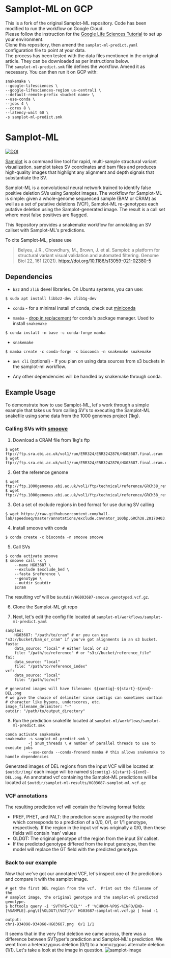 # Samplot-ML on GCP
This is a fork of the original Samplot-ML repository. Code has been modified to run the workflow on Google Cloud.  
Please follow the instruction for the [Google Life Sciences Tutorial](https://snakemake.readthedocs.io/en/stable/executor_tutorial/google_lifesciences.html) to set up your environment.  
Clone this repository, then amend the `samplot-ml-predict.yaml` configuration file to point at your data.  
The process has been tested with the data files mentioned in the original article. They can be downloaded as per instructions below.  
The `samplot-ml-predict.smk`  file defines the workflow. Amend it as necessary. You can then run it on GCP with:  
```
snakemake \ 
--google-lifesciences \
--google-lifesciences-region us-central1 \
--default-remote-prefix <bucket name> \
--use-conda \
--jobs 4 \
--cores 8 \
--latency-wait 60 \
-s samplot-ml-predict.smk 
```

# Samplot-ML
[![DOI](https://zenodo.org/badge/191653284.svg)](https://zenodo.org/badge/latestdoi/191653284)

[Samplot](https://github.com/ryanlayer/samplot) is a command line tool for rapid, multi-sample structural variant visualization. samplot takes SV coordinates and bam files and produces high-quality images that highlight any alignment and depth signals that substantiate the SV.

Samplot-ML is a convolutional neural network  trained to identify false positive deletion SVs using Samplot images. The workflow for Samplot-ML is simple: given a whole-genome sequenced sample (BAM or CRAM) as well as a set of putative deletions (VCF), Samplot-ML re-genotypes each putative deletion using the Samplot-generated image. The result is a call set where most false positives are flagged.

This Repository provides a snakemake workflow for annotating an SV callset with Samplot-ML's predictions.

To cite Samplot-ML, please use
>Belyeu, J.R., Chowdhury, M., Brown, J. et al. Samplot: a platform for structural variant visual validation and automated filtering. Genome Biol 22, 161 (2021). https://doi.org/10.1186/s13059-021-02380-5

## Dependencies
* `bz2` and `zlib` devel libraries.  On Ubuntu systems, you can use: 
```
$ sudo apt install libbz2-dev zlib1g-dev
```
* `conda` - for a minimal install of conda, check out [miniconda](https://docs.conda.io/en/latest/miniconda.html)	
	
* `mamba` - [drop in replacement](https://github.com/mamba-org/mamba) for conda's package manager.  Used to install `snakemake`
```
$ conda install -n base -c conda-forge mamba
```

* `snakemake` 
```
$ mamba create -c conda-forge -c bioconda -n snakemake snakemake
```

* `aws cli` (optional) - If you plan on using data sources from s3 buckets in the samplot-ml workflow.

* Any other dependencies will be handled  by snakemake through conda. 

## Example Usage
To demonstrate how to use Samplot-ML, let's work through a simple example that takes us from calling SV's to executing the Samplot-ML snakefile using some data from the 1000 genomes project (1kg).

### Calling SVs with [smoove](https://github.com/brentp/smoove)
1. Download a CRAM file from 1kg's ftp
```
$ wget ftp://ftp.sra.ebi.ac.uk/vol1/run/ERR324/ERR3242876/HG03687.final.cram
$ wget ftp://ftp.sra.ebi.ac.uk/vol1/run/ERR324/ERR3242876/HG03687.final.cram.crai
```
2. Get the reference genome
```
$ wget ftp://ftp.1000genomes.ebi.ac.uk/vol1/ftp/technical/reference/GRCh38_reference_genome/GRCh38_full_analysis_set_plus_decoy_hla.fa
$ wget ftp://ftp.1000genomes.ebi.ac.uk/vol1/ftp/technical/reference/GRCh38_reference_genome/GRCh38_full_analysis_set_plus_decoy_hla.fa.fai
```

3. Get a set of exclude regions in bed format for use during SV calling
```
$ wget https://raw.githubusercontent.com/hall-lab/speedseq/master/annotations/exclude.cnvnator_100bp.GRCh38.20170403.bed
```

4. Install smoove with conda
```
$ conda create -c bioconda -n smoove smoove
```
5. Call SVs
```
$ conda activate smoove
$ smoove call -x \
	--name HG03687 \
	--exclude $exclude_bed \
	--fasta $reference \
	--genotype \
	--outdir $outdir
	$cram
```
The resulting vcf will be `$outdir/HG003687-smoove.genotyped.vcf.gz`.

6. Clone the Samplot-ML git repo

7. Next, let's edit the config file located at `samplot-ml/workflows/samplot-ml-predict.yaml`
```
samples:
	HG03687: "/path/to/cram" # or you can use "s3://bucket/bam_or_cram" if you've got alignments in an s3 bucket.
fasta:
	data_source: "local" # either local or s3
	file: "/path/to/reference" # or "s3://bucket/reference_file"
fai:
	data_source: "local"
	file: "/path/to/reference_index"
vcf:
	data_source: "local"
	file: "/path/to/vcf"

# generated images will have filename: ${contig}-${start}-${end}-DEL.png
# we give the choice of delimiter since contigs can sometimes contain
# character like hypens, underscores, etc.
image_filename_delimiter: "-"
outdir: "/path/to/output_directory"
```

8. Run the prediction snakefile located at `samplot-ml/workflows/samplot-ml-predict.smk`
```
conda activate snakemake
snakemake -s samplot-ml-predict.smk \
          -j $num_threads \ # number of parallel threads to use to execute jobs
          --use-conda --conda-fronend mamba # this allows snakemake to handle dependencies
```

Generated images of DEL regions from the input VCF will be located at `$outdir/img/` each image will be named `${contig}-${start}-${end}-DEL.png`.  An annotated vcf containing the Samplot-ML predictions will be located at `$outdir/samplot-ml-results/HG03687-samplot-ml.vcf.gz`

### VCF annotations
The resulting prediction vcf will contain the following format fields:
* PREF, PHET, and PALT: the prediction score assigned by the model which corresponds to a prediction of a 0/0, 0/1, or 1/1 genotype, respectively.  If the region in the input vcf was originally a 0/0, then these fields will contain 'nan' values
* OLDGT: The original genotype of the region from the input SV callset.
* If the predicted genotype differed from the input genotype, then the model will replace the GT field with the predicted genotype.

### Back to our example
Now that we've got our annotated VCF, let's inspect one of the predictions and compare it with the samplot image.
```
# get the first DEL region from the vcf.  Print out the filename of the
# samplot image, the original genotype and the samplot-ml predicted genotype.
$ bcftools query -i 'SVTYPE="DEL"' -f '%CHROM-%POS-%INFO/END-[%SAMPLE].png\t[%OLDGT\t%GT]\n' HG03687-samplot-ml.vcf.gz | head -1

output:
chr1-934098-934868-HG03687.png	0/1	1/1
```

It seems that in the very first deletion we came across, there was a difference between SVTyper's prediction and Samplot-ML's prediction.  We went from a heterozygous deletion (0/1) to a homozygous alternate deletion (1/1).  Let's take a look at the image in question.
![samplot-image](https://github.com/mchowdh200/samplot-ml/raw/master/figures/chr1-934098-934868-HG03687-DEL.png) 
